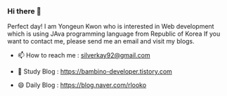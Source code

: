 ### Hi there 👋

Perfect day!
I am Yongeun Kwon who is interested in Web development which is using JAva programming language from Republic of Korea
If you want to contact me, please send me an email and visit my blogs.

- 📫 How to reach me : silverkay92@gmail.com

- 🌱 Study Blog : https://bambino-developer.tistory.com

- 😄 Daily Blog : https://blog.naver.com/rlooko


<!--
**jenkwon92/jenkwon92** is a ✨ _special_ ✨ repository because its `README.md` (this file) appears on your GitHub profile.

Here are some ideas to get you started:


- 📫 How to reach me : silverkay92@gmail.com

- 🌱 Study Blog : https://bambino-developer.tistory.com

- 😄 Daily Blog : https://blog.naver.com/rlooko


-->
